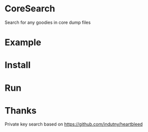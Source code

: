 # CoreSearch
Search for any goodies in core dump files

# Example

# Install

# Run

# Thanks
Private key search based on https://github.com/indutny/heartbleed
